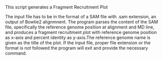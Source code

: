 This script generates a Fragment Recruitment Plot

The input file has to be in the format of a SAM file with .sam extension, an output of Bowtie2 alignmnent. The program parses the content of the SAM file, specifically the reference genome position at alignment and MD line, and produces a fragment recruitment plot with reference genome position as x-axis and percent identity as y-axis.The reference genome name is given as the title of the plot. If the input file, proper file extension or the format is not followed the program will exit and provide the necessary command.  
